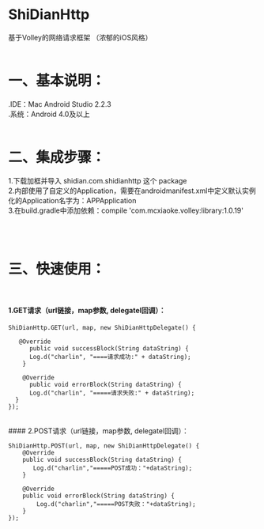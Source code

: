 # ShiDianHttp
基于Volley的网络请求框架 （浓郁的iOS风格）
<br/><br/>

一、基本说明：
========
.IDE：Mac Android Studio 2.2.3 <br/>
.系统：Android 4.0及以上
<br/><br/>

二、集成步骤：
========
1.下载加框并导入 shidian.com.shidianhttp 这个 package<br/>
2.内部使用了自定义的Application，需要在androidmanifest.xml中定义默认实例化的Application名字为：APPApplication<br/>
3.在build.gradle中添加依赖：compile 'com.mcxiaoke.volley:library:1.0.19'<br/>

<br/><br/>

三、快速使用：
========
<br/>

#### 1.GET请求（url链接，map参数, delegatel回调）：
    
    ShiDianHttp.GET(url, map, new ShiDianHttpDelegate() {

       @Override
          public void successBlock(String dataString) {
          Log.d("charlin", "====请求成功:" + dataString);
        }

        @Override
          public void errorBlock(String dataString) {
          Log.d("charlin", "=====请求失败:" + dataString);
      }
    });

<br/>
#### 2.POST请求（url链接，map参数, delegatel回调）：
    
    ShiDianHttp.POST(url, map, new ShiDianHttpDelegate() {
        @Override
        public void successBlock(String dataString) {
           Log.d("charlin","=====POST成功："+dataString);
        }

        @Override
        public void errorBlock(String dataString) {
            Log.d("charlin","=====POST失败："+dataString);
        }
    });
  


